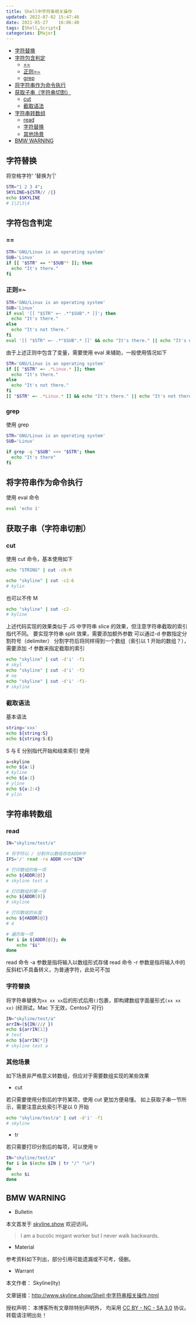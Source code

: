 ```yaml
---
title: Shell中字符串相关操作
updated: 2022-07-02	15:47:46
date: 2021-05-27	16:06:40
tags: [Shell,Scripts]
categories: [Major]
---
```

            
            

<!-- @import "[TOC]" {cmd="toc" depthFrom=1 depthTo=6 orderedList=false} -->

<!-- code_chunk_output -->

  - [字符替换](#字符替换)
  - [字符包含判定](#字符包含判定)
    - [==](#)
    - [正则=~](#正则)
    - [grep](#grep)
  - [将字符串作为命令执行](#将字符串作为命令执行)
  - [获取子串（字符串切割）](#获取子串字符串切割)
    - [cut](#cut)
    - [截取语法](#截取语法)
  - [字符串转数组](#字符串转数组)
    - [read](#read)
    - [字符替换](#字符替换-1)
    - [其他场景](#其他场景)
  - [BMW WARNING](#bmw-warning)

<!-- /code_chunk_output -->

## 字符替换

将空格字符' '替换为'|'

```sh
STR="1 2 3 4";
SKYLINE=${STR// /|}
echo $SKYLINE
# 1|2|3|4
```

## 字符包含判定

### ==
<!--more-->

```sh
STR='GNU/Linux is an operating system'
SUB='Linux'
if [[ "$STR" == *"$SUB"* ]]; then
  echo "It's there."
fi
```

### 正则=~

```sh
STR='GNU/Linux is an operating system'
SUB='Linux'
if eval '[[ "$STR" =~ .*"$SUB".* ]]'; then
  echo "It's there."
else
  echo "It's not there."
fi
eval '[[ "$STR" =~ .*"$SUB".* ]]' && echo "It's there." || echo "It's not there."
```

由于上述正则中包含了变量，需要使用 eval 来辅助，一般使用情况如下

```sh
STR='GNU/Linux is an operating system'
if [[ "$STR" =~ .*Linux.* ]]; then
  echo "It's there."
else
  echo "It's not there."
fi
[[ "$STR" =~ .*Linux.* ]] && echo "It's there." || echo "It's not there."
```

### grep

使用 grep

```sh
STR='GNU/Linux is an operating system'
SUB='Linux'

if grep -q "$SUB" <<< "$STR"; then
  echo "It's there"
fi
```

## 将字符串作为命令执行

使用 eval 命令

```sh
eval 'echo 1'
```

## 获取子串（字符串切割）

### cut

使用 cut 命令，基本使用如下

```sh
echo "STRING" | cut -cN-M
```

```sh
echo "skyline" | cut -c2-6
# kylin
```

也可以不传 M

```sh
echo "skyline" | cut -c2-
# kyline
```

上述代码实现的效果类似于 JS 中字符串 slice 的效果，但注意字符串截取的索引指代不同。
要实现字符串 split 效果，需要添加额外参数
可以通过-d 参数指定分割符号（delimiter）
分割字符后将同样得到一个数组（索引以 1 开始的数组？），需要添加 -f 参数来指定截取的索引

```sh
echo "skyline" | cut -d'i' -f1
# skyl
echo "skyline" | cut -d'i' -f2
# ne
echo "skyline" | cut -d'i' -f1-
# skyline
```

### 截取语法

基本语法

```sh
string='xxx'
echo ${string:S}
echo ${string:S:E}
```

S 与 E 分别指代开始和结束索引
使用

```sh
a=skyline
echo ${a:1}
# kyline
echo ${a:2}
# yline
echo ${a:2:4}
# ylin
```

## 字符串转数组

### read

```sh
IN="skyline/test/a"

# 将字符以 / 分割并以数组存在ADDR中
IFS='/' read -ra ADDR <<<"$IN"

# 打印数组的每一项
echo ${ADDR[@]}
# skyline test a

# 打印数组的第一项
echo ${ADDR[0]}
# skyline

# 打印数组的长度
echo ${#ADDR[@]}
# 4

# 遍历每一项
for i in ${ADDR[@]}; do
    echo "$i"
done
```

read 命令 -a 参数是指将输入以数组形式存储
read 命令 -r 参数是指将输入中的反斜杠\不具备转义，为普通字符，此处可不加

### 字符替换

将字符串替换为`xx xx xx`后的形式后用`()`包裹，即构建数组字面量形式`(xx xx xx)`
(经测试，Mac 下无效，Centos7 可行)

```sh
IN="skyline/test/a"
arrIN=(${IN//// })
echo ${arrIN[1]}
# test
echo ${arrIN[*]}
# skyline test a
```

### 其他场景

如下场景非严格意义转数组，但应对于需要数组实现的某些效果

- cut

若只需要使用分割后的字符某项，使用 cut 更加方便易懂。
如上获取子串一节所示，需要注意此处索引不是以 0 开始

```sh
echo "skyline/test/a" | cut -d'i' -f1
# skyline
```

- tr

若只需要打印分割后的每项，可以使用 tr

```sh
IN="skyline/test/a"
for i in $(echo $IN | tr "/" "\n")
do
  echo $i
done
```

## BMW WARNING

- Bulletin

本文首发于 [skyline.show](http://www.skyline.show) 欢迎访问。

> I am a bucolic migant worker but I never walk backwards.

- Material

参考资料如下列出，部分引用可能遗漏或不可考，侵删。

>

- Warrant

本文作者： Skyline(lty)

文章链接：[http://www.skyline.show/Shell 中字符串相关操作.html](http://www.skyline.show/Shell中字符串相关操作.html)

授权声明： 本博客所有文章除特别声明外， 均采用 [CC BY - NC - SA 3.0](https://creativecommons.org/licenses/by-nc-sa/3.0/deed.zh) 协议。 转载请注明出处！
